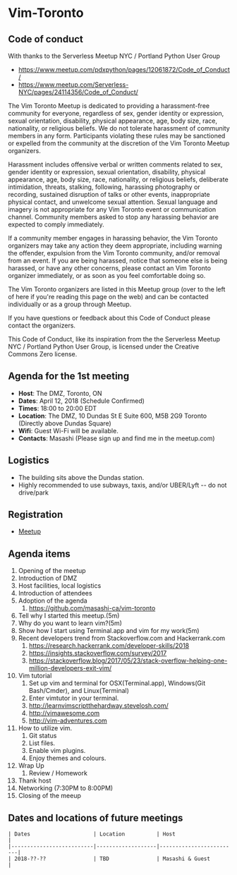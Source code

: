 # Vim-Toronto

## Code of conduct

With thanks to the Serverless Meetup NYC / Portland Python User Group

- https://www.meetup.com/pdxpython/pages/12061872/Code_of_Conduct/
- https://www.meetup.com/Serverless-NYC/pages/24114356/Code_of_Conduct/

The Vim Toronto Meetup is dedicated to providing a harassment-free community for everyone, regardless of sex, gender identity or expression, sexual orientation, disability, physical appearance, age, body size, race, nationality, or religious beliefs. We do not tolerate harassment of community members in any form. Participants violating these rules may be sanctioned or expelled from the community at the discretion of the Vim Toronto Meetup organizers.

Harassment includes offensive verbal or written comments related to sex, gender identity or expression, sexual orientation, disability, physical appearance, age, body size, race, nationality, or religious beliefs, deliberate intimidation, threats, stalking, following, harassing photography or recording, sustained disruption of talks or other events, inappropriate physical contact, and unwelcome sexual attention. Sexual language and imagery is not appropriate for any Vim Toronto event or communication channel. Community members asked to stop any harassing behavior are expected to comply immediately.

If a community member engages in harassing behavior, the Vim Toronto organizers may take any action they deem appropriate, including warning the offender, expulsion from the Vim Toronto community, and/or removal from an event. If you are being harassed, notice that someone else is being harassed, or have any other concerns, please contact an Vim Toronto organizer immediately, or as soon as you feel comfortable doing so.

The Vim Toronto organizers are listed in this Meetup group (over to the left of here if you're reading this page on the web) and can be contacted individually or as a group through Meetup.

If you have questions or feedback about this Code of Conduct please contact the organizers.

This Code of Conduct, like its inspiration from the the Serverless Meetup NYC / Portland Python User Group, is licensed under the Creative Commons Zero license.

## Agenda for the 1st meeting

- **Host**: 		The DMZ, Toronto, ON
- **Dates**: 		April 12, 2018 (Schedule Confirmed)
- **Times**: 		18:00 to 20:00 EDT
- **Location**: The DMZ, 10 Dundas St E Suite 600, M5B 2G9 Toronto (Directly above Dundas Square)
- **Wifi**: 		Guest Wi-Fi will be available.
- **Contacts**: Masashi (Please sign up and find me in the meetup.com)

## Logistics

- The building sits above the Dundas station.
- Highly recommended to use subways, taxis, and/or UBER/Lyft -- do not drive/park

## Registration

- [Meetup](https://www.meetup.com/Toronto-Vim/)

## Agenda items

1. Opening of the meetup
1. Introduction of DMZ
1. Host facilities, local logistics
1. Introduction of attendees
1. Adoption of the agenda
   1. https://github.com/masashi-ca/vim-toronto
1. Tell why I started this meetup.(5m)
1.  Why do you want to learn vim?(5m)
1. Show how I start using Terminal.app and vim for my work(5m)
1. Recent developers trend from Stackoverflow.com and Hackerrank.com
   1. https://research.hackerrank.com/developer-skills/2018
   1. https://insights.stackoverflow.com/survey/2017
	 1. https://stackoverflow.blog/2017/05/23/stack-overflow-helping-one-million-developers-exit-vim/
1. Vim tutorial
   1. Set up vim and terminal for OSX(Terminal.app), Windows(Git Bash/Cmder), and Linux(Terminal)
   1. Enter vimtutor in your terminal.
   1. http://learnvimscriptthehardway.stevelosh.com/
   1. http://vimawesome.com
   1. http://vim-adventures.com
1. How to utilize vim.
   1. Git status
   1. List files.
   1. Enable vim plugins.
   1. Enjoy themes and colours.
1. Wrap Up
   1. Review / Homework
1. Thank host
1. Networking (7:30PM to 8:00PM)
1. Closing of the meeup


## Dates and locations of future meetings

	| Dates                    | Location          | Host                    |
	|--------------------------|-------------------|-------------------------|
	| 2018-??-??               | TBD               | Masashi & Guest         |
